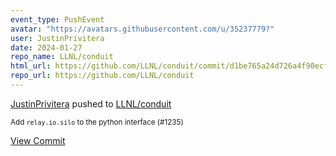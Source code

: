 ```yaml
---
event_type: PushEvent
avatar: "https://avatars.githubusercontent.com/u/35237779?"
user: JustinPrivitera
date: 2024-01-27
repo_name: LLNL/conduit
html_url: https://github.com/LLNL/conduit/commit/d1be765a24d726a4f90ecfe78ab050a325399d11
repo_url: https://github.com/LLNL/conduit
---
```


<a href='https://github.com/JustinPrivitera' target='_blank'>JustinPrivitera</a> pushed to <a href='https://github.com/LLNL/conduit' target='_blank'>LLNL/conduit</a>

<small>Add `relay.io.silo` to the python interface (#1235)</small>

<a href='https://github.com/LLNL/conduit/commit/d1be765a24d726a4f90ecfe78ab050a325399d11' target='_blank'>View Commit</a>